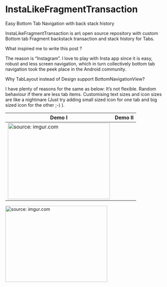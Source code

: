 # InstaLikeFragmentTransaction
Easy Bottom Tab Navigation with back stack history


InstaLikeFragmentTransaction is an\ open source repository with custom Bottom tab Fragment backstack transaction and stack history for Tabs.

What inspired me to write this post ?

The reason is “Instagram”. I love to play with Insta app since it is easy, robust and less screen navigation, which in turn collectively bottom tab navigation took the peek place in the Android community.


Why TabLayout instead of Design support BottomNavigationView?

I have plenty of reasons for the same as below:
It’s not flexible.
Random behaviour if there are less tab items.
Customising text sizes and icon sizes are like a nightmare (Just try adding small sized icon for one tab and big sized icon for the other ;-) ).

 Demo I |      Demo II
-------- | ---
<a href="http://imgur.com/ParT0sR"><img src="http://i.imgur.com/ParT0sR.gif" title="source: imgur.com" height="240" width="320"/></a> |
<a href="http://imgur.com/4CqPkF6"><img src="http://i.imgur.com/4CqPkF6.gif" title="source: imgur.com" height="240" width="320"/></a>
 

